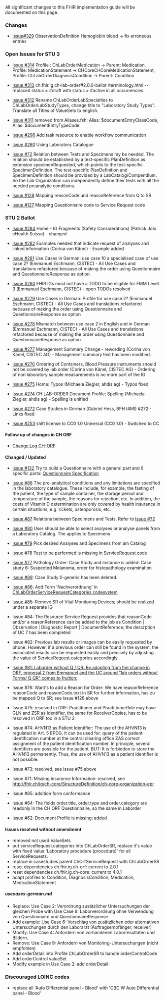 <!-- markdownlint-disable MD001 MD041 -->

All significant changes to this FHIR implementation guide will be documented on this page.

### Changes

* [Issue#329](https://github.com/hl7ch/ch-lab-order/issues/329) ObservationDefinition Hemoglobin blood -> fix erroneous entries


### Open Issues for STU 3

* [Issue #314](https://github.com/hl7ch/ch-lab-order/issues/314) Profile : ChLabOrderMedication -> Parent: Medication, Profile: MedicationStatement -> CHCoreCHCoreMedicationStatement, Profile: ChLabOrderDiagnosisCondition -> Parent: Condition

* [Issue #313](https://github.com/hl7ch/ch-lab-order/issues/313) ch.fhir.ig.ch-lab-order#2.0.0-ballot /terminology.html -- replaced status = #draft with status = #active in all occurrencies

* [Issue #312](https://github.com/hl7ch/ch-lab-order/issues/312) Rename ChLabOrderLabSpecialties to ChLabOrderLabStudyTypes, change title to "Laboratory Study Types". Translate all Titles of ValueSets to english.

* [Issue #311](https://github.com/hl7ch/ch-lab-order/issues/311) removed from Aliases.fsh:
Alias:  $documentEntryClassCode, Alias:  $documentEntryTypeCode

* [Issue #296](https://github.com/hl7ch/ch-lab-order/issues/296) Add task resource to enable workflow communication

* [Issue #260](https://github.com/hl7ch/ch-lab-order/issues/260) Using Laboratory Catalogue

* [Issue #72](https://github.com/hl7ch/ch-lab-order/issues/72) Relation between Tests and Specimens my be needed. The relation should be established by a test-specific PlanDefinition as extension specimenRequested, which points to the test-specific SpecimenDefinition. The test-specific PlanDefinition and SpecimenDefinition should be provided by a LabCatalog/Compendium. So the Lab Organization can independently define their tests with all the needed preanalytic conditions.

* [Issue #128](https://github.com/hl7ch/ch-lab-order/issues/128) Mapping reasonCode und reasonReference from Q to SR

* [Issue #127](https://github.com/hl7ch/ch-lab-order/issues/127) Mapping Questionnaire code to Service Request code

### STU 2 Ballot

* [Issue #284](https://github.com/hl7ch/ch-lab-order/issues/284) Home - IG Fragments (Safety Considerations) (Patrick Jolo eHealth Suisse) - changed

* [Issue #282](https://github.com/hl7ch/ch-lab-order/issues/282) Examples needed that indicate request of analyses and linked information (Corina von Känel) - Example added

* [Issue #281](https://github.com/hl7ch/ch-lab-order/issues/281) Use Cases in German: use case 10 a specialised case of use case 2? (Emmanuel Eschmann, CISTEC) - All Use Cases and translations refactored because of making the order using Questionnaire and QuestionnaireResponse as option

* [Issue #280](https://github.com/hl7ch/ch-lab-order/issues/280) FHIR IGs must not have a TODO to be eligible for FMM Level 3 (Emmanuel Eschmann, CISTEC) - open TODOs resolved

* [Issue #279](https://github.com/hl7ch/ch-lab-order/issues/279) Use Cases in German: Profile for use case 2? (Emmanuel Eschmann, CISTEC) - All Use Cases and translations refactored because of making the order using Questionnaire and QuestionnaireResponse as option

* [Issue #278](https://github.com/hl7ch/ch-lab-order/issues/278) Mismatch between use case 2 in English and in German (Emmanuel Eschmann, CISTEC) - All Use Cases and translations refactored because of making the order using Questionnaire and QuestionnaireResponse as option

* [Issue #277](https://github.com/hl7ch/ch-lab-order/issues/277) Management Summary Change - rewording (Corina von Känel, CISTEC AG) - Management summary text has been modified.

* [Issue #276](https://github.com/hl7ch/ch-lab-order/issues/276) Ordering of Containers, Blood Pressure instruments should not be covered by lab order (Corina von Känel, CISTEC AG) - Ordering of non laboratory sample measurements is no more part of the IG

* [Issue #275](https://github.com/hl7ch/ch-lab-order/issues/275) Home: Typos (Michaela Ziegler, ahdis ag) - Typos fixed

* [Issue #274](https://github.com/hl7ch/ch-lab-order/issues/274) CH LAB-ORDER Document Profile: Spelling (Michaela Ziegler, ahdis ag) - Spelling is unified

* [Issue #272](https://github.com/hl7ch/ch-lab-order/issues/272) Case Studies in German (Gabriel Hess, BFH I4MI) #272 - Links fixed

* [Issue #253](https://github.com/hl7ch/ch-lab-order/issues/253) shift license to CC0 1.0 Universal (CC0 1.0) - Switched to CC

#### Follow up of changes in CH ORF

* [Change Log CH-ORF](http://build.fhir.org/ig/hl7ch/ch-orf/changelog.html):

#### Changed / Updated

* [Issue #132](https://github.com/hl7ch/ch-lab-order/issues/132) Try to build a Questionnaire with a general part and 6 specific parts: [Questionnaire Specification](http://build.fhir.org/ig/hl7ch/ch-lab-order/Questionnaire-LabOrder-form.html)

* [Issue #88](https://github.com/hl7ch/ch-lab-order/issues/88) The pre-analytical conditions and any limitations are specified in the laboratory catalogue. These include, for example, the fasting of the patient, the type of sample container, the storage period and temperature of the sample, the reasons for rejection, etc. In addition, the costs of Vitamin D determination are only covered by health insurance in certain situations, e.g. rickets, osteoporosis, etc.

* [Issue #87](https://github.com/hl7ch/ch-lab-order/issues/87) Relations between Specimens and Tests. Refer to [Issue #72](https://github.com/hl7ch/ch-lab-order/issues/72)

* [Issue #80](https://github.com/hl7ch/ch-lab-order/issues/80) User should be able to select analyses or analyse panels from a Laboratory Catalog. The applies to Specimens

* [Issue #79](https://github.com/hl7ch/ch-lab-order/issues/79) Pick desired Analyses and Specimens from am Catalog

* [Issue #78](https://github.com/hl7ch/ch-lab-order/issues/78) Test to be performed is missing in ServiceRequest.code

* [Issue #77](https://github.com/hl7ch/ch-lab-order/issues/77) Pathology Order: Case Study and Instance is added: Case study 6: Suspected Melanoma, order for histopathology examination
* [Issue #89](https://github.com/hl7ch/ch-lab-order/issues/89): Case Study 0-generic has been deleted.
* [Issue #86](https://github.com/hl7ch/ch-lab-order/issues/86): Add Term 'Nachverordnung' in [ChLabOrderServiceRequestCategories codesystem](https://fhir.ch/ig/ch-lab-order/CodeSystem-ServiceRequest.categories.html)
* [Issue #85](https://github.com/hl7ch/ch-lab-order/issues/85): Remove SR of Vital Monitoring Devices; should be realized under a separate IG
* Issue #84: The Resource Service Request provides that reasonCode and/or a reasonReference can be added to the job as Condition | Observation | Diagnostic Report | DocumentReference; the descrption of UC 7 has been completed
* Issue #82: Previous lab results or images can be easily requested by phone. However, if a previous order can still be found in the system, the associated results can be requested easily and precisely by adjusting the value of ServiceRequest.categories accordingly.

* [Issue #81: Laborder without Q / QR: By adopting from the change in ORF, proposal 2 from Emmanuel and the UC around "lab orders without Forms/ Q QR" comes to fruition:](https://github.com/hl7ch/ch-rad-order/issues/18#issue-1001931518)
* Issue #76: Want's to add a Reason for Order: We have reasonReference reasonCode and reasonCode.text in SR for further information, has zu be mapped Q to SR; see issue #128 above
* Issue #75: resolved in ORF: Practitioner and PractitionerRole may have GLN and ZSR as Identifier, the same for ReceiverCopies, has to be resolved in ORF too in a STU 2
* Issue #74: AHVN13 as Patient Identifier: The use of the AHVN13 is regulated in Art. 5 EPDG. It can be used for: query of the patient identification number at the central clearing office ZAS
correct assignment of the patient identification number. In principle, several identifiers are possible for the patient. BUT: It is forbidden to store the AHVN13 permanently. Thus, the use of AHVN13 as a patient identifier is not possible.
* Issue #73: resolved, see issue #75 above
* Issue #71: Missing insurance Information: resolved, see <http://fhir.ch/ig/ch-core/StructureDefinition/ch-core-organization-epr>
* Issue #65: addition form conformance
* Issue #64: The fields order.title, order.type and order.category are readonly in the CH ORF Questionnaire, so the same in Laborder
* Issue #62: Document Profile is missing: added

#### Issues resolved without amendment

* removed not used ValueSets
* put serviceRequest.categories into ChLabOrderSR, replace it's value with fixed value 'Laboratory procedure (procedure)' for all ServiceRequests.
* replace in casestudies parent ChOrfServiceRequest with ChLabOrderSR
* reset dependencies ch.fhir.ig.ch-orf: current to 2.0.1
* reset dependencies ch.fhir.ig.ch-core: current to 4.0.1
* adapt profiles to Condition, DiagnosisCondition, Medication, MedicationStatement

##### usecases-german.md

* Replace: Use Case 2: Verordnung zusätzlicher Untersuchungen der gleichen Probe with Use Case 9: Laborverordnung ohne Verwendung von Questionnaire und QuestionnaireResponse
* Add example:  Use Case 6: Vorschlag von zusätzlichen oder alternativen Untersuchungen durch den Laborarzt (Auftragsempfänger, receiver)
* Modify: Use Case 4: Anfordern von vorhandenen Laborresultaten und Bildern.
* Remove: Use Case 9: Anfordern von Monitoring-Untersuchungen (nicht empfohlen)
* Add orderDetail into Profile ChLabOrderSR to handle orderControlCode
* Add orderControl valueSet
* Modify example in Use Case 2: add orderDetail

### Discouraged LOINC codes

 * replace all 'Auto Differential panel - Blood' with 'CBC W Auto Differential panel - Blood'
